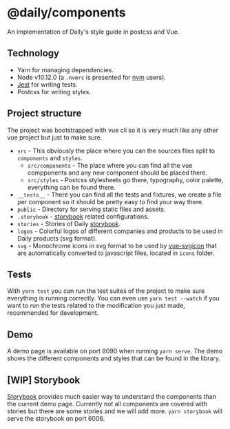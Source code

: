 # @daily/components

An implementation of Daily's style guide in postcss and Vue.

## Technology

* Yarn for managing dependencies.
* Node v10.12.0 (a `.nvmrc` is presented for [nvm](https://github.com/nvm-sh/nvm) users).
* [Jest](https://jestjs.io/) for writing tests.
* Postcss for writing styles.

## Project structure

The project was bootstrapped with vue cli so it is very much like any other vue project but just to make sure.
* `src` - This obviously the place where you can the sources files split to `components` and `styles`.
  * `src/components` - The place where you can find all the vue compponents and any new component should be placed there.
  * `src/styles` - Postcss stylesheets go there, typography, color palette, everything can be found there.
* `__tests__` - There you can find all the tests and fixtures, we create a file per component so it should be pretty easy to find your way there.
* `public` - Directory for serving static files and assets.
* `.storybook` - [storybook][storybook] related configurations.
* `stories` - Stories of Daily [storybook][storybook].
* `logos` - Colorful logos of different companies and products to be used in Daily products (svg format).
* `svg` - Monochrome icons in svg format to be used by [vue-svgicon](https://www.npmjs.com/package/vue-svgicon) that are automatically converted to javascript files, located in `icons` folder.

## Tests

With `yarn test` you can run the test suites of the project to make sure everything is running correctly.
You can even use `yarn test --watch` if you want to run the tests related to the modification you just made, recommended for development.

## Demo

A demo page is available on port 8090 when running `yarn serve`.
The demo shows the different components and styles that can be found in the library.

## [WIP] Storybook

[Storybook][storybook] provides much easier way to understand the components than the current demo page.
Currently not all components are covered with stories but there are some stories and we will add more.
`yarn storybook` will serve the storybook on port 6006.

[storybook]: https://storybook.js.org/
